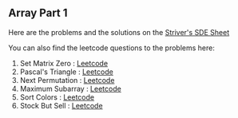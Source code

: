 ## Array Part 1

Here are the problems and the solutions on the [Striver's SDE Sheet](https://takeuforward.org/interviews/strivers-sde-sheet-top-coding-interview-problems) 

You can also find the leetcode questions to the problems here: 
1. Set Matrix Zero : [Leetcode](https://leetcode.com/problems/set-matrix-zeroes/)
2. Pascal's Triangle : [Leetcode](https://leetcode.com/problems/pascals-triangle/)
3. Next Permutation : [Leetcode](https://leetcode.com/problems/next-permutation/)
4. Maximum Subarray : [Leetcode](https://leetcode.com/problems/maximum-subarray/)
5. Sort Colors : [Leetcode](https://leetcode.com/problems/sort-colors/)
6. Stock But Sell : [Leetcode](https://leetcode.com/problems/best-time-to-buy-and-sell-stock/)
